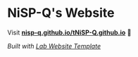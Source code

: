 
# NiSP-Q's Website

Visit **[nisp-q.github.io/tNiSP-Q.github.io](https://nisp-q.github.io/tNiSP-Q.github.io)** 🚀

_Built with [Lab Website Template](https://greene-lab.gitbook.io/lab-website-template-docs)_

